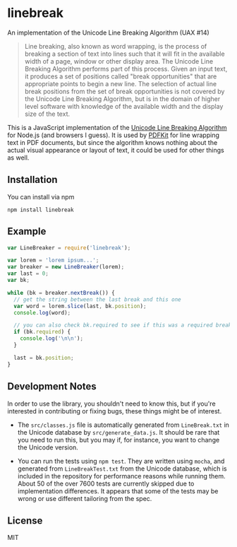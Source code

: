 # linebreak
An implementation of the Unicode Line Breaking Algorithm (UAX #14)

> Line breaking, also known as word wrapping, is the process of breaking a section of text into lines such that it will fit in the
> available width of a page, window or other display area. The Unicode Line Breaking Algorithm performs part of this process.
> Given an input text, it produces a set of positions called "break opportunities" that are appropriate points to begin a new line.
> The selection of actual line break positions from the set of break opportunities is not covered by the Unicode Line Breaking Algorithm,
> but is in the domain of higher level software with knowledge of the available width and the display size of the text.

This is a JavaScript implementation of the
[Unicode Line Breaking Algorithm](http://www.unicode.org/reports/tr14/#SampleCode) for Node.js
(and browsers I guess).  It is used by [PDFKit](http://github.com/devongovett/pdfkit/) for
line wrapping text in PDF documents, but since the algorithm knows nothing about the actual
visual appearance or layout of text, it could be used for other things as well.

## Installation

You can install via npm

    npm install linebreak

## Example

```javascript
var LineBreaker = require('linebreak');

var lorem = 'lorem ipsum...';
var breaker = new LineBreaker(lorem);
var last = 0;
var bk;

while (bk = breaker.nextBreak()) {
  // get the string between the last break and this one
  var word = lorem.slice(last, bk.position);
  console.log(word);

  // you can also check bk.required to see if this was a required break...
  if (bk.required) {
    console.log('\n\n');
  }

  last = bk.position;
}
```

## Development Notes

In order to use the library, you shouldn't need to know this, but if you're interested in
contributing or fixing bugs, these things might be of interest.

* The `src/classes.js` file is automatically generated from `LineBreak.txt` in the Unicode
  database by `src/generate_data.js`. It should be rare that you need to run this, but
  you may if, for instance, you want to change the Unicode version.

* You can run the tests using `npm test`. They are written using `mocha`, and generated from
  `LineBreakTest.txt` from the Unicode database, which is included in the repository for performance
  reasons while running them. About 50 of the over 7600 tests are currently skipped due to
  implementation differences. It appears that some of the tests may be wrong or use different
  tailoring from the spec.

## License

MIT
